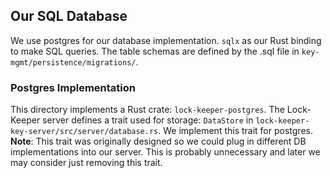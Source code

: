 ## Our SQL Database
We use postgres for our database implementation. `sqlx` as our Rust binding to make SQL queries. The table schemas are defined by the .sql file in `key-mgmt/persistence/migrations/`.

### Postgres Implementation
This directory implements a Rust crate: `lock-keeper-postgres`. The Lock-Keeper server defines
a trait used for storage: `DataStore` in `lock-keeper-key-server/src/server/database.rs`. We
implement this trait for postgres. **Note**: This trait was originally designed so we could plug in
different DB implementations into our server. This is probably unnecessary and later we may consider
just removing this trait.